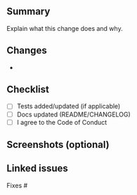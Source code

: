 ## Summary

Explain what this change does and why.

## Changes
- 

## Checklist
- [ ] Tests added/updated (if applicable)
- [ ] Docs updated (README/CHANGELOG)
- [ ] I agree to the Code of Conduct

## Screenshots (optional)

## Linked issues
Fixes #
